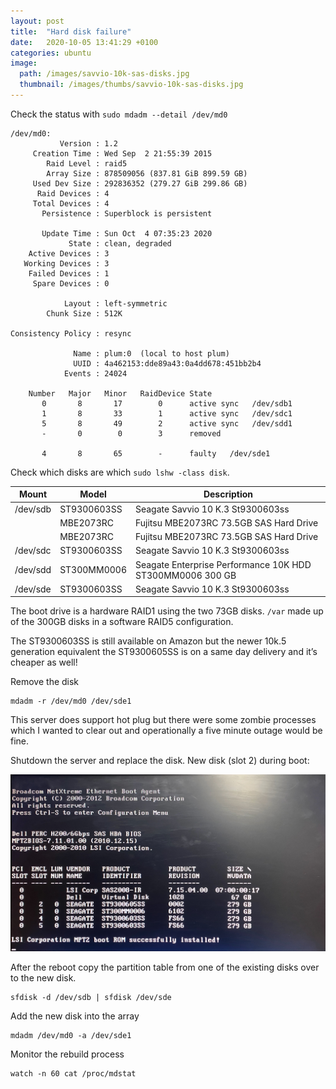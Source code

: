 ```yaml
---
layout: post
title:  "Hard disk failure"
date:   2020-10-05 13:41:29 +0100
categories: ubuntu
image:
  path: /images/savvio-10k-sas-disks.jpg
  thumbnail: /images/thumbs/savvio-10k-sas-disks.jpg
---
```

Check the status with `sudo mdadm --detail /dev/md0`

    /dev/md0:
               Version : 1.2
         Creation Time : Wed Sep  2 21:55:39 2015
            Raid Level : raid5
            Array Size : 878509056 (837.81 GiB 899.59 GB)
         Used Dev Size : 292836352 (279.27 GiB 299.86 GB)
          Raid Devices : 4
         Total Devices : 4
           Persistence : Superblock is persistent

           Update Time : Sun Oct  4 07:35:23 2020
                 State : clean, degraded 
        Active Devices : 3
       Working Devices : 3
        Failed Devices : 1
         Spare Devices : 0

                Layout : left-symmetric
            Chunk Size : 512K

    Consistency Policy : resync

                  Name : plum:0  (local to host plum)
                  UUID : 4a462153:dde89a43:0a4dd678:451bb2b4
                Events : 24024

        Number   Major   Minor   RaidDevice State
           0       8       17        0      active sync   /dev/sdb1
           1       8       33        1      active sync   /dev/sdc1
           5       8       49        2      active sync   /dev/sdd1
           -       0        0        3      removed

           4       8       65        -      faulty   /dev/sde1

Check which disks are which `sudo lshw -class disk`.

| Mount    | Model       | Description                                               |
| -------- | ----------- | --------------------------------------------------------- |
| /dev/sdb | ST9300603SS | Seagate Savvio 10 K.3 St9300603ss                         |
|          | MBE2073RC   | Fujitsu MBE2073RC 73.5GB SAS Hard Drive                   |
|          | MBE2073RC   | Fujitsu MBE2073RC 73.5GB SAS Hard Drive                   |
| /dev/sdc | ST9300603SS | Seagate Savvio 10 K.3 St9300603ss                         |
| /dev/sdd | ST300MM0006 | Seagate Enterprise Performance 10K HDD ST300MM0006 300 GB |
| /dev/sde | ST9300603SS | Seagate Savvio 10 K.3 St9300603ss                         |

The boot drive is a hardware RAID1 using the two 73GB disks. `/var` made up of the 300GB disks in a software RAID5 configuration.

The ST9300603SS is still available on Amazon but the newer 10k.5 generation equivalent the ST9300605SS is on a same day delivery and it’s cheaper as well!

Remove the disk

    mdadm -r /dev/md0 /dev/sde1

This server does support hot plug but there were some zombie processes which I wanted to clear out and operationally a five minute outage would be fine.

Shutdown the server and replace the disk.  New disk (slot 2) during boot:

![](/images/perc-bios.jpg)

After the reboot copy the partition table from one of the existing disks over to the new disk.

    sfdisk -d /dev/sdb | sfdisk /dev/sde

Add the new disk into the array

    mdadm /dev/md0 -a /dev/sde1

Monitor the rebuild process

    watch -n 60 cat /proc/mdstat
